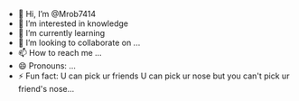 - 👋 Hi, I’m @Mrob7414
- 👀 I’m interested in knowledge 
- 🌱 I’m currently learning 
- 💞️ I’m looking to collaborate on ...
- 📫 How to reach me ...
- 😄 Pronouns: ...
- ⚡ Fun fact: U can pick ur friends U can pick ur nose but you can't pick ur friend's nose...
